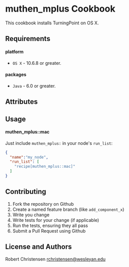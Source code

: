 muthen_mplus Cookbook
====================
This cookbook installs TurningPoint on OS X.

Requirements
------------
#### platform
- `OS X` - 10.6.8 or greater.

#### packages
- `Java` - 6.0 or greater.

Attributes
----------

Usage
-----
#### muthen_mplus::mac

Just include `muthen_mplus:` in your node's `run_list`:

```json
{
  "name":"my_node",
  "run_list": [
    "recipe[muthen_mplus::mac]"
  ]
}
```

Contributing
------------

1. Fork the repository on Github
2. Create a named feature branch (like `add_component_x`)
3. Write you change
4. Write tests for your change (if applicable)
5. Run the tests, ensuring they all pass
6. Submit a Pull Request using Github

License and Authors
-------------------
Robert Christensen <rchristensen@wesleyan.edu>
